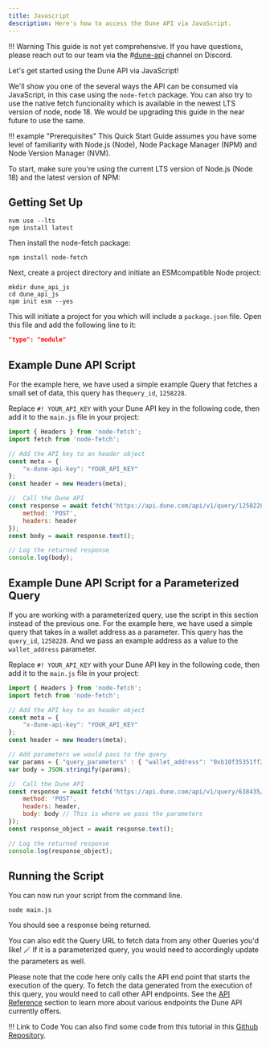 ```yaml
---
title: Javascript
description: Here's how to access the Dune API via JavaScript.
---
```


!!! Warning
    This guide is not yet comprehensive. If you have questions, please reach out to our team via the #[dune-api](https://discord.com/channels/757637422384283659/1019910980634939433) channel on Discord.

Let's get started using the Dune API via JavaScript!

We'll show you one of the several ways the API can be consumed via JavaScript, in this case using the `node-fetch` package. You can also try to use the native fetch funcionality which is available in the newest LTS version of node, node 18. We would be upgrading this guide in the near future to use the same.

!!! example "Prerequisites"
    This Quick Start Guide assumes you have some level of familiarity with Node.js (Node), Node Package Manager (NPM) and Node Version Manager (NVM).

To start, make sure you're using the current LTS version of Node.js (Node 18) and the latest version of NPM:

## Getting Set Up

```
nvm use --lts
npm install latest
```

Then install the node-fetch package:

```
npm install node-fetch
```

Next, create a project directory and initiate an ESMcompatible Node project:

```
mkdir dune_api_js
cd dune_api_js
npm init esm --yes
```

This will initiate a project for you which will include a `package.json` file. Open this file and add the following line to it:

``` json
"type": "module"
```

## Example Dune API Script

For the example here, we have used a simple example Query that fetches a small set of data, this query has the`query_id`, `1258228`.

Replace `#! YOUR_API_KEY` with your Dune API key in the following code, then add it to the `main.js` file in your project:

``` js
import { Headers } from 'node-fetch';
import fetch from 'node-fetch';

// Add the API key to an header object
const meta = {
    "x-dune-api-key": "YOUR_API_KEY"
};
const header = new Headers(meta);

//  Call the Dune API
const response = await fetch('https://api.dune.com/api/v1/query/1258228/execute', {
    method: 'POST',
    headers: header
});
const body = await response.text();

// Log the returned response
console.log(body);

```

## Example Dune API Script for a Parameterized Query

If you are working with a parameterized query, use the script in this section instead of the previous one. For the example here, we have used a simple query that takes in a wallet address as a parameter. This query has the `query_id`, `1258228`. And we pass an example address as a value to the `wallet_address` parameter.

Replace `#! YOUR_API_KEY` with your Dune API key in the following code, then add it to the `main.js` file in your project:

``` js
import { Headers } from 'node-fetch';
import fetch from 'node-fetch';

// Add the API key to an header object
const meta = {
    "x-dune-api-key": "YOUR_API_KEY"
};
const header = new Headers(meta);

// Add parameters we would pass to the query
var params = { "query_parameters" : { "wallet_address": "0xb10f35351ff21bb81dc02d4fd901ac5ae34e8dc4" }};
var body = JSON.stringify(params);

//  Call the Dune API
const response = await fetch('https://api.dune.com/api/v1/query/638435/execute', {
    method: 'POST',
    headers: header,
    body: body // This is where we pass the parameters
});
const response_object = await response.text();

// Log the returned response
console.log(response_object);

```

## Running the Script

You can now run your script from the command line.

```
node main.js
```
You should see a response being returned.

You can also edit the Query URL to fetch data from any other Queries you'd like! 🪄
If it is a parameterized query, you would need to accordingly update the parameters as well.

Please note that the code here only calls the API end point that starts the execution of the query. To fetch the data generated from the execution of this query, you would need to call other API endpoints. See the [API Reference](../api-reference/authentication.md) section to learn more about various endpoints the Dune API currently offers.

!!! Link to Code
    You can also find some code from this tutorial in this [Github Repository](https://github.com/SusmeetJain/dune_api_js).
